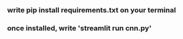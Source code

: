 ### write pip install requirements.txt on your terminal
### once installed, write 'streamlit run cnn.py' 
